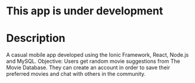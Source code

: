 # This app is under development

# Description
A casual mobile app developed using the Ionic Framework, React, Node.js and MySQL. 
Objective: Users get random movie suggestions from The Movie Database. 
They can create an account in order to save their preferred movies and chat with others in the community.
